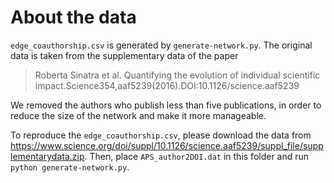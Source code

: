 # About the data

`edge_coauthorship.csv` is generated by `generate-network.py`. The original data is taken from the supplementary data of the paper

> Roberta Sinatra et al. Quantifying the evolution of individual scientific impact.Science354,aaf5239(2016).DOI:10.1126/science.aaf5239

We removed the authors who publish less than five publications, in order to reduce the size of the network and make it more manageable.

To reproduce the `edge_coauthorship.csv`, please download the data from https://www.science.org/doi/suppl/10.1126/science.aaf5239/suppl_file/supplementarydata.zip. Then, place `APS_author2DOI.dat` in this folder and run `python generate-network.py`.